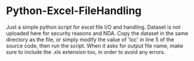 # Python-Excel-FileHandling
Just a simple python script for excel file I/O and handling.
Dataset is not uploaded here for security reasons and NDA. Copy the dataset in the same directory as the file, or simply modify the value of 'loc' in line 5 of the source code, then run the script.
When it asks for output file name, make sure to include the .xls extension too, in order to avoid any errors.
